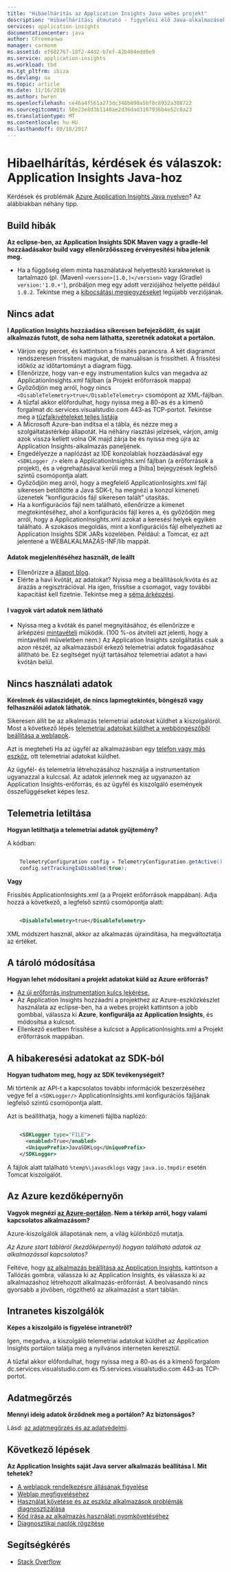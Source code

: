 ```yaml
---
title: "Hibaelhárítás az Application Insights Java webes projekt"
description: "Hibaelhárítási útmutató - figyelési élő Java-alkalmazásokhoz az Application insights szolgáltatással."
services: application-insights
documentationcenter: java
author: CFreemanwa
manager: carmonm
ms.assetid: ef602767-18f2-44d2-b7ef-42b404edd0e9
ms.service: application-insights
ms.workload: tbd
ms.tgt_pltfrm: ibiza
ms.devlang: na
ms.topic: article
ms.date: 11/16/2016
ms.author: bwren
ms.openlocfilehash: ce46a4f561a273dc340b090a5bf0c8932a308722
ms.sourcegitcommit: 50e23e8d3b1148ae2d36dad3167936b4e52c8a23
ms.translationtype: MT
ms.contentlocale: hu-HU
ms.lasthandoff: 08/18/2017
---
```

# <a name="troubleshooting-and-q-and-a-for-application-insights-for-java"></a>Hibaelhárítás, kérdések és válaszok: Application Insights Java-hoz
Kérdések és problémák [Azure Application Insights Java nyelven][java]? Az alábbiakban néhány tipp.

## <a name="build-errors"></a>Build hibák
**Az eclipse-ben, az Application Insights SDK Maven vagy a gradle-lel hozzáadásakor build vagy ellenőrzőösszeg érvényesítési hiba jelenik meg.**

* Ha a függőség <version> elem minta használatával helyettesítő karaktereket is tartalmazó (pl. (Maven) `<version>[1.0,)</version>` vagy (Gradle) `version:'1.0.+'`), próbáljon meg egy adott verziójához helyette például `1.0.2`. Tekintse meg a [kibocsátási megjegyzéseket](https://github.com/Microsoft/ApplicationInsights-Java#release-notes) legújabb verziójának.

## <a name="no-data"></a>Nincs adat
**I Application Insights hozzáadása sikeresen befejeződött, és saját alkalmazás futott, de soha nem láthatta, szeretnék adatokat a portálon.**

* Várjon egy percet, és kattintson a frissítés parancsra. A két diagramot rendszeresen frissíteni magukat, de manuálisan is frissítheti. A frissítési időköz az időtartományt a diagram függ.
* Ellenőrizze, hogy van-e egy instrumentation kulcs van megadva az ApplicationInsights.xml fájlban (a Projekt erőforrások mappa)
* Győződjön meg arról, hogy nincs `<DisableTelemetry>true</DisableTelemetry>` csomópont az XML-fájlban.
* A tűzfal akkor előfordulhat, hogy nyissa meg a 80-as és a kimenő forgalmat dc.services.visualstudio.com 443-as TCP-portot. Tekintse meg a [tűzfalkivételeket teljes listája](app-insights-ip-addresses.md)
* A Microsoft Azure-ban indítsa el a tábla, és nézze meg a szolgáltatástérkép állapotát. Ha néhány riasztási jelzések, várjon, amíg azok vissza kellett volna OK majd zárja be és nyissa meg újra az Application Insights-alkalmazás paneljének.
* Engedélyezze a naplózást az IDE konzolablak hozzáadásával egy `<SDKLogger />` elem a ApplicationInsights.xml fájlban (a erőforrások a projekt), és a végrehajtásával kerüli meg a [hiba] bejegyzések legfelső szintű csomópontja alatt.
* Győződjön meg arról, hogy a megfelelő ApplicationInsights.xml fájl sikeresen betöltötte a Java SDK-t, ha megnézi a konzol kimeneti üzenetek "konfigurációs fájl sikeresen talált" utasítás.
* Ha a konfigurációs fájl nem található, ellenőrizze a kimenet megtekintéséhez, ahol a konfigurációs fájl keres a, és győződjön meg arról, hogy a ApplicationInsights.xml azokat a keresési helyek egyikén található. A szokásos megoldás, mint a konfigurációs fájl elhelyezheti az Application Insights SDK JARs közelében. Például: a Tomcat, ez azt jelentené a WEBALKALMAZÁS-INF/lib mappát.

#### <a name="i-used-to-see-data-but-it-has-stopped"></a>Adatok megjelenítéséhez használt, de leállt
* Ellenőrizze a [állapot blog](http://blogs.msdn.com/b/applicationinsights-status/).
* Elérte a havi kvótát, az adatokat? Nyissa meg a beállítások/kvóta és az árazás a regisztrációval. Ha igen, frissítse a csomagot, vagy további kapacitást kell fizetnie. Tekintse meg a [séma árképzési](https://azure.microsoft.com/pricing/details/application-insights/).

#### <a name="i-dont-see-all-the-data-im-expecting"></a>I vagyok várt adatok nem látható
* Nyissa meg a kvóták és panel megnyitásához, és ellenőrizze e árképzési [mintavételi](app-insights-sampling.md) működik. (100 %-os átviteli azt jelenti, hogy a mintavételi műveletben nem.) Az Application Insights szolgáltatás csak a azon részét, az alkalmazásból érkező telemetriai adatok fogadásához állítható be. Ez segítséget nyújt tartásához telemetriai adatot a havi kvótán belül. 

## <a name="no-usage-data"></a>Nincs használati adatok
**Kérelmek és válaszidejét, de nincs lapmegtekintés, böngésző vagy felhasználói adatok láthatók.**

Sikeresen állít be az alkalmazás telemetriai adatokat küldhet a kiszolgálóról. Most a következő lépés [telemetriai adatokat küldhet a webböngészőből beállítása a weblapok][usage].

Azt is megteheti Ha az ügyfél az alkalmazásban egy [telefon vagy más eszköz][platforms], ott telemetriai adatokat küldhet. 

Az ügyfél- és telemetria létrehozásához használja a instrumentation ugyanazzal a kulccsal. Az adatok jelennek meg az ugyanazon az Application Insights-erőforrás, és az ügyfél és kiszolgáló események összefüggéseket képes lesz.


## <a name="disabling-telemetry"></a>Telemetria letiltása
**Hogyan letilthatja a telemetriai adatok gyűjtemény?**

A kódban:

```Java

    TelemetryConfiguration config = TelemetryConfiguration.getActive();
    config.setTrackingIsDisabled(true);
```

**Vagy** 

Frissítés ApplicationInsights.xml (a a Projekt erőforrások mappában). Adja hozzá a következő, a legfelső szintű csomópontja alatt:

```XML

    <DisableTelemetry>true</DisableTelemetry>
```

XML módszert használ, akkor az alkalmazás újraindítása, ha megváltoztatja az értéket.

## <a name="changing-the-target"></a>A tároló módosítása
**Hogyan lehet módosítani a projekt adatokat küld az Azure erőforrás?**

* [Az új erőforrás instrumentation kulcs lekérése.][java]
* Az Application Insights hozzáadni a projekthez az Azure-eszközkészlet használata az eclipse-ben, ha a webes projekt kattintson a jobb gombbal, válassza ki **Azure**, **konfigurálja az Application Insights**, és módosítsa a kulcsot.
* Ellenkező esetben frissítése a kulcsot a ApplicationInsights.xml a Projekt erőforrások mappában.

## <a name="debug-data-from-the-sdk"></a>A hibakeresési adatokat az SDK-ból

**Hogyan tudhatom meg, hogy az SDK tevékenységeit?**

Mi történik az API-t a kapcsolatos további információk beszerzéséhez vegye fel a `<SDKLogger/>` ApplicationInsights.xml konfigurációs fájljának legfelső szintű csomópontja alatt.

Azt is beállíthatja, hogy a kimeneti fájlba naplózó:

```XML

    <SDKLogger type="FILE">
      <enabled>True</enabled>
      <UniquePrefix>JavaSDKLog</UniquePrefix>
    </SDKLogger>
```

A fájlok alatt található `%temp%\javasdklogs` vagy `java.io.tmpdir` esetén Tomcat kiszolgálót.


## <a name="the-azure-start-screen"></a>Az Azure kezdőképernyőn
**Vagyok megnézi [az Azure-portálon](https://portal.azure.com). Nem a térkép arról, hogy valami kapcsolatos alkalmazásom?**

Azure-kiszolgálók állapotának nem, a világ különböző mutatja.

*Az Azure start tábláról (kezdőképernyő) hogyan található adatok az alkalmazással kapcsolatos?*

Feltéve, hogy [az alkalmazás beállítása az Application Insights][java], kattintson a Tallózás gombra, válassza ki az Application Insights, és válassza ki az alkalmazáshoz létrehozott alkalmazás-erőforrást. A beolvasandó nincs gyorsabb a jövőben, rögzíthető az alkalmazást a start táblán.

## <a name="intranet-servers"></a>Intranetes kiszolgálók
**Képes a kiszolgáló is figyelése intranetről?**

Igen, megadva, a kiszolgáló telemetriai adatokat küldhet az Application Insights portálon találja meg a nyilvános interneten keresztül. 

A tűzfal akkor előfordulhat, hogy nyissa meg a 80-as és a kimenő forgalom dc.services.visualstudio.com és f5.services.visualstudio.com 443-as TCP-portot.

## <a name="data-retention"></a>Adatmegőrzés
**Mennyi ideig adatok őrződnek meg a portálon? Az biztonságos?**

Lásd: [az adatmegőrzés és az adatvédelmi][data].

## <a name="next-steps"></a>Következő lépések
**Az Application Insights saját Java server alkalmazás beállítása I. Mit tehetek?**

* [A weblapok rendelkezésre állásának figyelése][availability]
* [Weblap megfigyeléséhez][usage]
* [Használat követése és az eszköz alkalmazások problémák diagnosztizálása][platforms]
* [Kód írása az alkalmazás használati nyomkövetéséhez][track]
* [Diagnosztikai naplók rögzítése][javalogs]

## <a name="get-help"></a>Segítségkérés
* [Stack Overflow](http://stackoverflow.com/questions/tagged/ms-application-insights)

<!--Link references-->

[availability]: app-insights-monitor-web-app-availability.md
[data]: app-insights-data-retention-privacy.md
[java]: app-insights-java-get-started.md
[javalogs]: app-insights-java-trace-logs.md
[platforms]: app-insights-platforms.md
[track]: app-insights-api-custom-events-metrics.md
[usage]: app-insights-javascript.md

